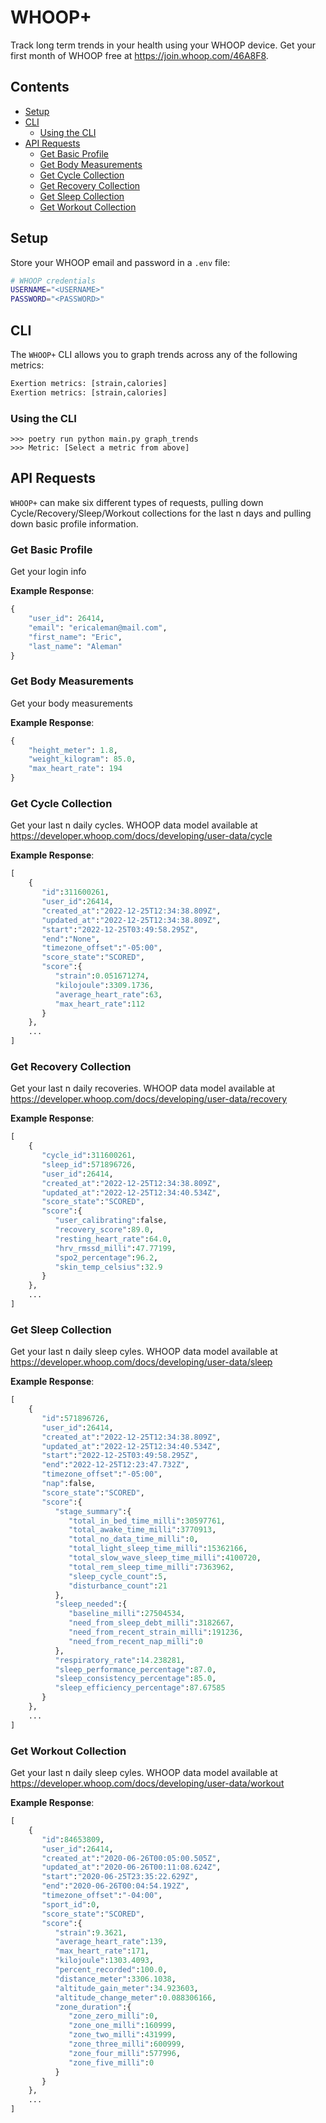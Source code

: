 # WHOOP+ <!-- omit in toc -->

Track long term trends in your health using your WHOOP device. Get your first month of WHOOP free at https://join.whoop.com/46A8F8.

## Contents <!-- omit in toc -->

- [Setup](#setup)
- [CLI](#clo)
  - [Using the CLI](#using-the-cli)
- [API Requests](#api-requests)
  - [Get Basic Profile](#get-basic-profile)
  - [Get Body Measurements](#get-body-measurements)
  - [Get Cycle Collection](#get-cycle-collection)
  - [Get Recovery Collection](#get-recovery-collection)
  - [Get Sleep Collection](#get-sleep-collection)
  - [Get Workout Collection](#get-workout-collection)

## Setup

Store your WHOOP email and password in a `.env` file:

```bash
# WHOOP credentials
USERNAME="<USERNAME>"
PASSWORD="<PASSWORD>"
```

## CLI

The `WHOOP+` CLI allows you to graph trends across any of the following metrics:
```python
Exertion metrics: [strain,calories]
Exertion metrics: [strain,calories]
```

### Using the CLI
```shell
>>> poetry run python main.py graph_trends  
>>> Metric: [Select a metric from above]
```

## API Requests

`WHOOP+` can make six different types of requests, pulling down Cycle/Recovery/Sleep/Workout collections for the last n days and pulling down basic profile information. 

### Get Basic Profile

Get your login info

**Example Response**:

```python
{
    "user_id": 26414,
    "email": "ericaleman@mail.com",
    "first_name": "Eric",
    "last_name": "Aleman"
}
```

### Get Body Measurements

Get your body measurements

**Example Response**:

```python
{
    "height_meter": 1.8,
    "weight_kilogram": 85.0,
    "max_heart_rate": 194
}
```

### Get Cycle Collection

Get your last n daily cycles. WHOOP data model available at https://developer.whoop.com/docs/developing/user-data/cycle

**Example Response**:

```python
[
    {
       "id":311600261,
       "user_id":26414,
       "created_at":"2022-12-25T12:34:38.809Z",
       "updated_at":"2022-12-25T12:34:38.809Z",
       "start":"2022-12-25T03:49:58.295Z",
       "end":"None",
       "timezone_offset":"-05:00",
       "score_state":"SCORED",
       "score":{
          "strain":0.051671274,
          "kilojoule":3309.1736,
          "average_heart_rate":63,
          "max_heart_rate":112
       }
    },
    ...
]
```

### Get Recovery Collection

Get your last n daily recoveries. WHOOP data model available at https://developer.whoop.com/docs/developing/user-data/recovery

**Example Response**:

```python
[
    {
       "cycle_id":311600261,
       "sleep_id":571896726,
       "user_id":26414,
       "created_at":"2022-12-25T12:34:38.809Z",
       "updated_at":"2022-12-25T12:34:40.534Z",
       "score_state":"SCORED",
       "score":{
          "user_calibrating":false,
          "recovery_score":89.0,
          "resting_heart_rate":64.0,
          "hrv_rmssd_milli":47.77199,
          "spo2_percentage":96.2,
          "skin_temp_celsius":32.9
       }
    },
    ...
]
```

### Get Sleep Collection

Get your last n daily sleep cyles. WHOOP data model available at https://developer.whoop.com/docs/developing/user-data/sleep

**Example Response**:

```python
[
    {
       "id":571896726,
       "user_id":26414,
       "created_at":"2022-12-25T12:34:38.809Z",
       "updated_at":"2022-12-25T12:34:40.534Z",
       "start":"2022-12-25T03:49:58.295Z",
       "end":"2022-12-25T12:23:47.732Z",
       "timezone_offset":"-05:00",
       "nap":false,
       "score_state":"SCORED",
       "score":{
          "stage_summary":{
             "total_in_bed_time_milli":30597761,
             "total_awake_time_milli":3770913,
             "total_no_data_time_milli":0,
             "total_light_sleep_time_milli":15362166,
             "total_slow_wave_sleep_time_milli":4100720,
             "total_rem_sleep_time_milli":7363962,
             "sleep_cycle_count":5,
             "disturbance_count":21
          },
          "sleep_needed":{
             "baseline_milli":27504534,
             "need_from_sleep_debt_milli":3182667,
             "need_from_recent_strain_milli":191236,
             "need_from_recent_nap_milli":0
          },
          "respiratory_rate":14.238281,
          "sleep_performance_percentage":87.0,
          "sleep_consistency_percentage":85.0,
          "sleep_efficiency_percentage":87.67585
       }
    },
    ...
]
```

### Get Workout Collection

Get your last n daily sleep cyles. WHOOP data model available at https://developer.whoop.com/docs/developing/user-data/workout

**Example Response**:

```python
[
    {
       "id":84653809,
       "user_id":26414,
       "created_at":"2020-06-26T00:05:00.505Z",
       "updated_at":"2020-06-26T00:11:08.624Z",
       "start":"2020-06-25T23:35:22.629Z",
       "end":"2020-06-26T00:04:54.192Z",
       "timezone_offset":"-04:00",
       "sport_id":0,
       "score_state":"SCORED",
       "score":{
          "strain":9.3621,
          "average_heart_rate":139,
          "max_heart_rate":171,
          "kilojoule":1303.4093,
          "percent_recorded":100.0,
          "distance_meter":3306.1038,
          "altitude_gain_meter":34.923603,
          "altitude_change_meter":0.088306166,
          "zone_duration":{
             "zone_zero_milli":0,
             "zone_one_milli":160999,
             "zone_two_milli":431999,
             "zone_three_milli":600999,
             "zone_four_milli":577996,
             "zone_five_milli":0
          }
       }
    },
    ...
]
```